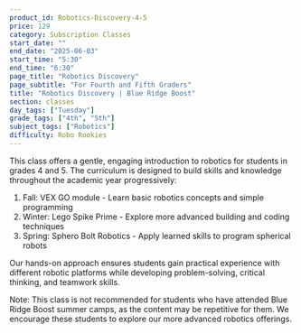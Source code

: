```yaml
---
product_id: Robotics-Discovery-4-5
price: 129
category: Subscription Classes
start_date: ""
end_date: "2025-06-03"
start_time: "5:30"
end_time: "6:30"
page_title: "Robotics Discovery"
page_subtitle: "For Fourth and Fifth Graders"
title: "Robotics Discovery | Blue Ridge Boost"
section: classes
day_tags: ["Tuesday"]
grade_tags: ["4th", "5th"]
subject_tags: ["Robotics"]
difficulty: Robo Rookies
---
```

<p>This class offers a gentle, engaging introduction to robotics for students in grades 4 and 5. The curriculum is designed to build skills and knowledge throughout the academic year progressively:<br></p><ol><li>Fall: VEX GO module - Learn basic robotics concepts and simple programming</li><li>Winter: Lego Spike Prime - Explore more advanced building and coding techniques</li><li>Spring: Sphero Bolt Robotics - Apply learned skills to program spherical robots</li></ol><p>Our hands-on approach ensures students gain practical experience with different robotic platforms while developing problem-solving, critical thinking, and teamwork skills.</p><p>Note: This class is not recommended for students who have attended Blue Ridge Boost summer camps, as the content may be repetitive for them. We encourage these students to explore our more advanced robotics offerings.</p>
